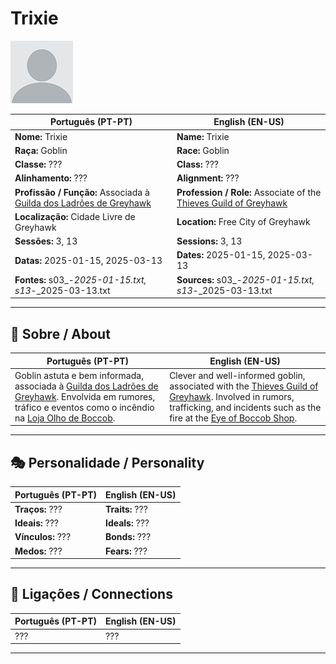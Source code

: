 # Trixie

![Trixie](docs/assets/npc/npc_blank.png)

| **Português (PT-PT)** | **English (EN-US)** |
| --------------------- | ------------------- |
| **Nome:** Trixie | **Name:** Trixie |
| **Raça:** Goblin | **Race:** Goblin |
| **Classe:** ??? | **Class:** ??? |
| **Alinhamento:** ??? | **Alignment:** ??? |
| **Profissão / Função:** Associada à [Guilda dos Ladrões de Greyhawk](docs/dm/-/organizations/guild_of_thieves.md) | **Profession / Role:** Associate of the [Thieves Guild of Greyhawk](docs/dm/-/organizations/guild_of_thieves.md) |
| **Localização:** Cidade Livre de Greyhawk | **Location:** Free City of Greyhawk |
| **Sessões:** 3, 13 | **Sessions:** 3, 13 |
| **Datas:** 2025-01-15, 2025-03-13 | **Dates:** 2025-01-15, 2025-03-13 |
| **Fontes:** s03_-_2025-01-15.txt, s13_-_2025-03-13.txt | **Sources:** s03_-_2025-01-15.txt, s13_-_2025-03-13.txt |

---

## 📖 Sobre / About

| **Português (PT-PT)** | **English (EN-US)** |
| --------------------- | ------------------- |
| Goblin astuta e bem informada, associada à [Guilda dos Ladrões de Greyhawk](docs/dm/-/organizations/guild_of_thieves.md). Envolvida em rumores, tráfico e eventos como o incêndio na [Loja Olho de Boccob](loja_olho_de_boccob.md). | Clever and well-informed goblin, associated with the [Thieves Guild of Greyhawk](docs/dm/-/organizations/guild_of_thieves.md). Involved in rumors, trafficking, and incidents such as the fire at the [Eye of Boccob Shop](loja_olho_de_boccob.md). |

---

## 🎭 Personalidade / Personality

| **Português (PT-PT)** | **English (EN-US)** |
| --------------------- | ------------------- |
| **Traços:** ??? | **Traits:** ??? |
| **Ideais:** ??? | **Ideals:** ??? |
| **Vínculos:** ??? | **Bonds:** ??? |
| **Medos:** ??? | **Fears:** ??? |

---

## 🔗 Ligações / Connections

| **Português (PT-PT)** | **English (EN-US)** |
| --------------------- | ------------------- |
| ??? | ??? |

---
